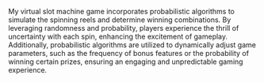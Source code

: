 My virtual slot machine game incorporates probabilistic algorithms to simulate the spinning reels and determine winning combinations. By leveraging randomness and probability, players experience the thrill of uncertainty with each spin, enhancing the excitement of gameplay. Additionally, probabilistic algorithms are utilized to dynamically adjust game parameters, such as the frequency of bonus features or the probability of winning certain prizes, ensuring an engaging and unpredictable gaming experience.
